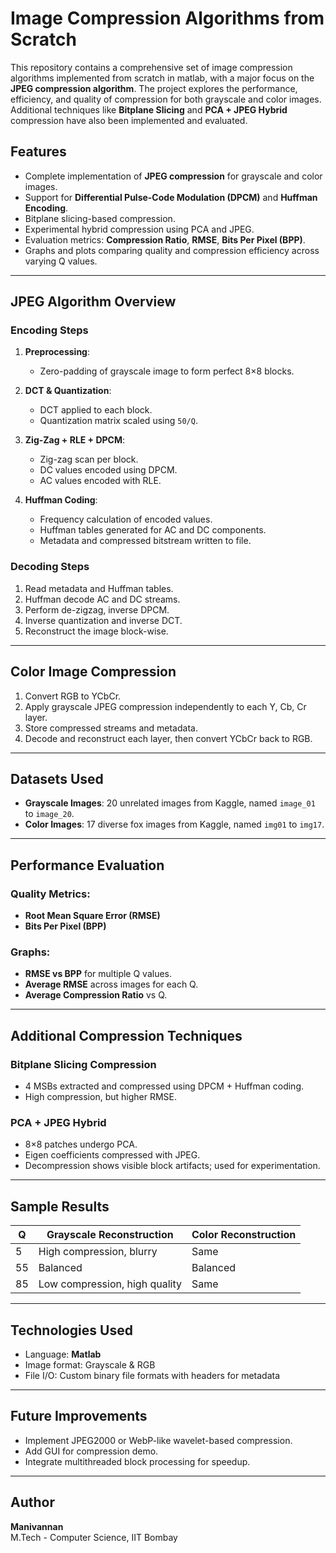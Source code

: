 # Image Compression Algorithms from Scratch

This repository contains a comprehensive set of image compression algorithms implemented from scratch in matlab, with a major focus on the **JPEG compression algorithm**. The project explores the performance, efficiency, and quality of compression for both grayscale and color images. Additional techniques like **Bitplane Slicing** and **PCA + JPEG Hybrid** compression have also been implemented and evaluated.

## Features

- Complete implementation of **JPEG compression** for grayscale and color images.
- Support for **Differential Pulse-Code Modulation (DPCM)** and **Huffman Encoding**.
- Bitplane slicing-based compression.
- Experimental hybrid compression using PCA and JPEG.
- Evaluation metrics: **Compression Ratio**, **RMSE**, **Bits Per Pixel (BPP)**.
- Graphs and plots comparing quality and compression efficiency across varying Q values.

---

## JPEG Algorithm Overview

### Encoding Steps

1. **Preprocessing**:
   - Zero-padding of grayscale image to form perfect 8×8 blocks.

2. **DCT & Quantization**:
   - DCT applied to each block.
   - Quantization matrix scaled using `50/Q`.

3. **Zig-Zag + RLE + DPCM**:
   - Zig-zag scan per block.
   - DC values encoded using DPCM.
   - AC values encoded with RLE.

4. **Huffman Coding**:
   - Frequency calculation of encoded values.
   - Huffman tables generated for AC and DC components.
   - Metadata and compressed bitstream written to file.

### Decoding Steps

1. Read metadata and Huffman tables.
2. Huffman decode AC and DC streams.
3. Perform de-zigzag, inverse DPCM.
4. Inverse quantization and inverse DCT.
5. Reconstruct the image block-wise.

---

## Color Image Compression

1. Convert RGB to YCbCr.
2. Apply grayscale JPEG compression independently to each Y, Cb, Cr layer.
3. Store compressed streams and metadata.
4. Decode and reconstruct each layer, then convert YCbCr back to RGB.

---

## Datasets Used

- **Grayscale Images**: 20 unrelated images from Kaggle, named `image_01` to `image_20`.
- **Color Images**: 17 diverse fox images from Kaggle, named `img01` to `img17`.

---

## Performance Evaluation

### Quality Metrics:
- **Root Mean Square Error (RMSE)**
- **Bits Per Pixel (BPP)**

### Graphs:
- **RMSE vs BPP** for multiple Q values.
- **Average RMSE** across images for each Q.
- **Average Compression Ratio** vs Q.

---

## Additional Compression Techniques

### Bitplane Slicing Compression
- 4 MSBs extracted and compressed using DPCM + Huffman coding.
- High compression, but higher RMSE.

### PCA + JPEG Hybrid
- 8×8 patches undergo PCA.
- Eigen coefficients compressed with JPEG.
- Decompression shows visible block artifacts; used for experimentation.

---

## Sample Results

| Q | Grayscale Reconstruction | Color Reconstruction |
|---|--------------------------|-----------------------|
| 5 | High compression, blurry | Same                 |
| 55| Balanced                 | Balanced             |
| 85| Low compression, high quality | Same         |

---

## Technologies Used

- Language: **Matlab**
- Image format: Grayscale & RGB
- File I/O: Custom binary file formats with headers for metadata

---

## Future Improvements

- Implement JPEG2000 or WebP-like wavelet-based compression.
- Add GUI for compression demo.
- Integrate multithreaded block processing for speedup.

---

## Author

**Manivannan**  
M.Tech - Computer Science, IIT Bombay
